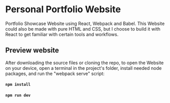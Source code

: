 # Personal Portfolio Website
Portfolio Showcase Website using React, Webpack and Babel. This Website could also be made with pure HTML and CSS, but I choose to build it with React to get familiar with certain tools and workflows.
## Preview website
After downloading the source files or cloning the repo, to open the Website on your device, open a terminal in the project's folder, install needed node packages, and run the "webpack serve" script:
#### `npm install`
#### `npm run dev`
##